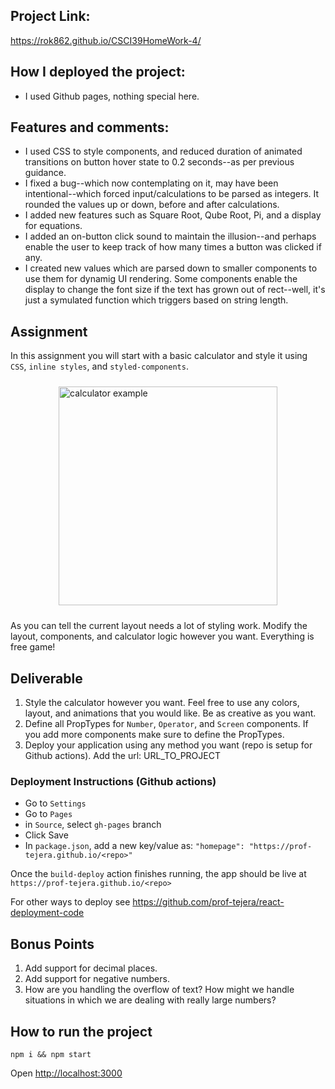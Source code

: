 ## Project Link:
https://rok862.github.io/CSCI39HomeWork-4/

## How I deployed the project:
- I used Github pages, nothing special here. 

## Features and comments:
- I used CSS to style components, and reduced duration of animated transitions on button hover state to 0.2 seconds--as per previous guidance.
- I fixed a bug--which now contemplating on it, may have been intentional--which forced input/calculations to be parsed as integers. It rounded the values up or down, before and after calculations. 
- I added new features such as Square Root, Qube Root, Pi, and a display for equations.
- I added an on-button click sound to maintain the illusion--and perhaps enable the user to keep track of how many times a button was clicked if any.
- I created new values which are parsed down to smaller components to use them for dynamig UI rendering. Some components enable the display to change the font size if the text has grown out of rect--well, it's just a symulated function which triggers based on string length. 


## Assignment

In this assignment you will start with a basic calculator and style it using `CSS`, `inline styles`, and `styled-components`.

<div style="display: flex; justify-content: center; padding: 10px 0;">
<img src="images/worst_calculator.png" alt="calculator example" width="350"/>
</div>

As you can tell the current layout needs a lot of styling work. Modify the layout, components, and calculator logic however you want. Everything is free game!

## Deliverable

1. Style the calculator however you want. Feel free to use any colors, layout, and animations that you would like. Be as creative as you want.
2. Define all PropTypes for `Number`, `Operator`, and `Screen` components. If you add more components make sure to define the PropTypes.
3. Deploy your application using any method you want (repo is setup for Github actions). Add the url: URL_TO_PROJECT

### Deployment Instructions (Github actions)

- Go to `Settings`
- Go to `Pages`
- in `Source`, select `gh-pages` branch
- Click Save
- In `package.json`, add a new key/value as: `"homepage": "https://prof-tejera.github.io/<repo>"`

Once the `build-deploy` action finishes running, the app should be live
at `https://prof-tejera.github.io/<repo>`

For other ways to deploy see https://github.com/prof-tejera/react-deployment-code

## Bonus Points

1. Add support for decimal places.
2. Add support for negative numbers.
3. How are you handling the overflow of text? How might we handle situations in which we are dealing with really large numbers?

## How to run the project

`npm i && npm start`

Open [http://localhost:3000](http://localhost:3000)
